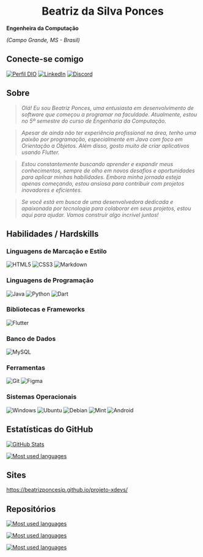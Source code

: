 <h1 align="center">Beatriz da Silva Ponces</h1>

**Engenheira da Computação**

*(Campo Grande, MS - Brasil)*

## Conecte-se comigo
[![Perfil DIO](https://img.shields.io/badge/-Meu%20Perfil%20na%20DIO-purple?style=for-the-badge&logo=gitbook&logoColor=white)](https://www.dio.me/users/beatrizponces_oficial)
[![LinkedIn](https://img.shields.io/badge/LinkedIn-0077B5?style=for-the-badge&logo=linkedin&logoColor=white)](https://www.linkedin.com/in/beatriz-ponces-a70221307)
[![Discord](https://img.shields.io/badge/Discord-7289DA?style=for-the-badge&logo=discord&logoColor=white)](https://discord.com/channels/@beatrizponces./)

##  Sobre
<i>

> Olá! Eu sou Beatriz Ponces, uma entusiasta em desenvolvimento de software que começou a programar na faculdade. Atualmente, estou no 5º semestre do curso de Engenharia da Computação.
  
> Apesar de ainda não ter experiência profissional na área, tenho uma paixão por programação, especialmente em Java com foco em Orientação a Objetos. Além disso, gosto muito de criar aplicativos usando Flutter.
  
> Estou constantemente buscando aprender e expandir meus conhecimentos, sempre de olho em novos desafios e oportunidades para aplicar minhas habilidades. Embora minha jornada esteja apenas começando, estou ansiosa para contribuir com projetos inovadores e eficientes.
  
> Se você está em busca de uma desenvolvedora dedicada e apaixonada por tecnologia para colaborar em seus projetos, estou aqui para ajudar. Vamos construir algo incrível juntos!
</i>

## Habilidades / Hardskills

### Linguagens de Marcação e Estilo

![HTML5](https://img.shields.io/badge/HTML5-E34F26?style=for-the-badge&logo=html5&logoColor=white)
![CSS3](https://img.shields.io/badge/CSS3-1572B6?style=for-the-badge&logo=css3&logoColor=white)
![Markdown](https://img.shields.io/badge/Markdown-000?style=for-the-badge&logo=markdown)

### Linguagens de Programação

![Java](https://img.shields.io/badge/java-%23ED8B00.svg?style=for-the-badge&logo=openjdk&logoColor=white)
![Python](https://img.shields.io/badge/python-3670A0?style=for-the-badge&logo=python&logoColor=ffdd54)
![Dart](https://img.shields.io/badge/Dart-0175C2?style=for-the-badge&logo=dart&logoColor=white)

### Bibliotecas e Frameworks

![Flutter](https://img.shields.io/badge/Flutter-02569B?style=for-the-badge&logo=flutter&logoColor=white)

### Banco de Dados

![MySQL](https://img.shields.io/badge/MySQL-00000F?style=for-the-badge&logo=mysql&logoColor=white)

### Ferramentas

![Git](https://img.shields.io/badge/GIT-E44C30?style=for-the-badge&logo=git&logoColor=white)
![Figma](https://img.shields.io/badge/Figma-696969?style=for-the-badge&logo=figma&logoColor=figma)

### Sistemas Operacionais
![Windows](https://img.shields.io/badge/Windows-000?style=for-the-badge&logo=windows&logoColor=2CA5E0)
![Ubuntu](https://img.shields.io/badge/Ubuntu-35495E?style=for-the-badge&logo=ubuntu&logoColor=2CA5E0)
![Debian](https://img.shields.io/badge/Debian-D70A53?style=for-the-badge&logo=debian&logoColor=white)
![Mint](https://img.shields.io/badge/Linux%20Mint-87CF3E?style=for-the-badge&logo=Linux%20Mint&logoColor=white)
![Android](https://img.shields.io/badge/Android-3DDC84?style=for-the-badge&logo=android&logoColor=white)

## Estatísticas do GitHub

[![GitHub Stats](https://github-readme-stats.vercel.app/api?username=BeatrizPoncesIP&theme=chartreuse-dark&show_icons=true&count_private=true&locale=pt-BR&include_all_commits=true&hide_border=true)](https://github.com/BeatrizPoncesIP/github-readme-stats)

[![Most used languages](https://github-readme-stats.vercel.app/api/top-langs/?username=BeatrizPoncesIP&layout=compact&count_private=true&theme=chartreuse-dark&hide_border=true&locale=pt-BR)](https://github.com/BeatrizPoncesIP/github-readme-stats)

## Sites

https://beatrizponcesip.github.io/projeto-xdevs/

## Repositórios

[![Most used languages](https://github-readme-stats.vercel.app/api/pin/?username=BeatrizPoncesIP&repo=project-rpg&show_icons=true&count_private=true&theme=chartreuse-dark&locale=pt-BR&hide_border=true&show_owner=true)](https://github.com/BeatrizPoncesIP/project-rpg)

[![Most used languages](https://github-readme-stats.vercel.app/api/pin/?username=BeatrizPoncesIP&repo=to_do_list&show_icons=true&count_private=true&theme=chartreuse-dark&locale=pt-BR&hide_border=true&show_owner=true)](https://github.com/BeatrizPoncesIP/to_do_list)

[![Most used languages](https://github-readme-stats.vercel.app/api/pin/?username=BeatrizPoncesIP&repo=project-banking-system&show_icons=true&count_private=true&theme=chartreuse-dark&locale=pt-BR&hide_border=true&show_owner=true)](https://github.com/BeatrizPoncesIP/project-banking-system)
